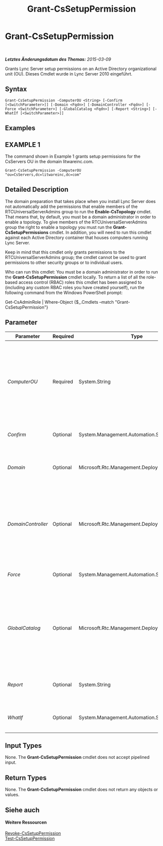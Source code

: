 ﻿---
title: Grant-CsSetupPermission
TOCTitle: Grant-CsSetupPermission
ms:assetid: 753bccc1-edb4-48c9-bd0a-2db5d86f8c5e
ms:mtpsurl: https://technet.microsoft.com/de-de/library/Gg398569(v=OCS.15)
ms:contentKeyID: 49294438
ms.date: 05/19/2016
mtps_version: v=OCS.15
ms.translationtype: HT
---

# Grant-CsSetupPermission

 

_**Letztes Änderungsdatum des Themas:** 2015-03-09_

Grants Lync Server setup permissions on an Active Directory organizational unit (OU). Dieses Cmdlet wurde in Lync Server 2010 eingeführt.

## Syntax

    Grant-CsSetupPermission -ComputerOU <String> [-Confirm [<SwitchParameter>]] [-Domain <Fqdn>] [-DomainController <Fqdn>] [-Force <SwitchParameter>] [-GlobalCatalog <Fqdn>] [-Report <String>] [-WhatIf [<SwitchParameter>]]

## Examples

## EXAMPLE 1

The command shown in Example 1 grants setup permissions for the CsServers OU in the domain litwareinc.com.

    Grant-CsSetupPermission -ComputerOU "ou=CsServers,dc=litwareinc,dc=com"

## Detailed Description

The domain preparation that takes place when you install Lync Server does not automatically add the permissions that enable members of the RTCUniversalServerAdmins group to run the **Enable-CsTopology** cmdlet. That means that, by default, you must be a domain administrator in order to enable a topology. To give members of the RTCUniversalServerAdmins group the right to enable a topology you must run the **Grant-CsSetupPermissions** cmdlet. In addition, you will need to run this cmdlet against each Active Directory container that houses computers running Lync Server.

Keep in mind that this cmdlet only grants permissions to the RTCUniversalServerAdmins group; the cmdlet cannot be used to grant permissions to other security groups or to individual users.

Who can run this cmdlet: You must be a domain administrator in order to run the **Grant-CsSetupPermission** cmdlet locally. To return a list of all the role-based access control (RBAC) roles this cmdlet has been assigned to (including any custom RBAC roles you have created yourself), run the following command from the Windows PowerShell prompt:

Get-CsAdminRole | Where-Object {$\_.Cmdlets –match "Grant-CsSetupPermission"}

## Parameter


<table>
<colgroup>
<col style="width: 25%" />
<col style="width: 25%" />
<col style="width: 25%" />
<col style="width: 25%" />
</colgroup>
<thead>
<tr class="header">
<th>Parameter</th>
<th>Required</th>
<th>Type</th>
<th>Description</th>
</tr>
</thead>
<tbody>
<tr class="odd">
<td><p><em>ComputerOU</em></p></td>
<td><p>Required</p></td>
<td><p>System.String</p></td>
<td><p>Distinguished name of the OU containing the accounts for the computers where Lync Server will be (or has been) installed. For example: &quot;ou=CsServers,dc=litwareinc,dc=com&quot;.</p>
<p>If you prefer you can leave off the domain portion of the distinguished name when specifying the OU. For example:</p>
<p>-ComputerOU &quot;ou=CsServers&quot;</p></td>
</tr>
<tr class="even">
<td><p><em>Confirm</em></p></td>
<td><p>Optional</p></td>
<td><p>System.Management.Automation.SwitchParameter</p></td>
<td><p>Fordert Sie vor der Ausführung des Befehls zum Bestätigen auf.</p></td>
</tr>
<tr class="odd">
<td><p><em>Domain</em></p></td>
<td><p>Optional</p></td>
<td><p>Microsoft.Rtc.Management.Deploy.Fqdn</p></td>
<td><p>Name of the domain where the OU is located. If this parameter is not included, then the <strong>Grant-CsSetupPermission</strong> cmdlet will look for the OU in the current domain.</p></td>
</tr>
<tr class="even">
<td><p><em>DomainController</em></p></td>
<td><p>Optional</p></td>
<td><p>Microsoft.Rtc.Management.Deploy.Fqdn</p></td>
<td><p>Fully qualified name of the domain controller to be contacted when assigning the policy. For example: -DomainController atl-dc-001.litwareinc.com.</p>
<p>If not specified, the <strong>Grant-CsSetupPermission</strong> cmdlet will contact the nearest available domain controller when assigning the policy.</p></td>
</tr>
<tr class="odd">
<td><p><em>Force</em></p></td>
<td><p>Optional</p></td>
<td><p>System.Management.Automation.SwitchParameter</p></td>
<td><p>Suppresses the display of any non-fatal error message that might occur when running the command.</p></td>
</tr>
<tr class="even">
<td><p><em>GlobalCatalog</em></p></td>
<td><p>Optional</p></td>
<td><p>Microsoft.Rtc.Management.Deploy.Fqdn</p></td>
<td><p>Fully qualified name of the global catalog server to be contacted when assigning the policy. For example: -GlobalCatalog atl-dc-001.litwareinc.com.</p>
<p>If not specified, the <strong>Grant-CsSetupPermission</strong> cmdlet will contact the nearest available global catalog server when assigning the policy.</p></td>
</tr>
<tr class="odd">
<td><p><em>Report</em></p></td>
<td><p>Optional</p></td>
<td><p>System.String</p></td>
<td><p>Enables you to specify a file path for the log file created when the cmdlet runs. For example: -Report &quot;C:\Logs\SetupPermissions.html&quot;</p></td>
</tr>
<tr class="even">
<td><p><em>WhatIf</em></p></td>
<td><p>Optional</p></td>
<td><p>System.Management.Automation.SwitchParameter</p></td>
<td><p>Beschreibt die Auswirkungen einer Ausführung des Befehls, ohne den Befehl tatsächlich auszuführen.</p></td>
</tr>
</tbody>
</table>


## Input Types

None. The **Grant-CsSetupPermission** cmdlet does not accept pipelined input.

## Return Types

None. The **Grant-CsSetupPermission** cmdlet does not return any objects or values.

## Siehe auch

#### Weitere Ressourcen

[Revoke-CsSetupPermission](revoke-cssetuppermission.md)  
[Test-CsSetupPermission](test-cssetuppermission.md)

